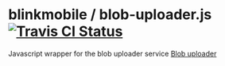 # blinkmobile / blob-uploader.js [![Travis CI Status](https://travis-ci.org/blinkmobile/blob-uploader.js.svg?branch=master)](https://travis-ci.org/blinkmobile/blob-uploader.js) 
Javascript wrapper for the blob uploader service [Blob uploader](https://github.com/blinkmobile/blob-uploader)
